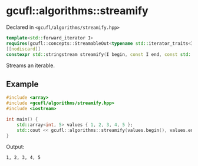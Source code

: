 # gcufl::algorithms::streamify
Declared in `<gcufl/algorithms/streamify.hpp>`
```cpp
template<std::forward_iterator I>
requires(gcufl::concepts::StreamableOut<typename std::iterator_traits<I>::value_type>)
[[nodiscard]]
constexpr std::stringstream streamify(I begin, const I end, const std::string_view delimiter = " ") noexcept;
```
Streams an iterable.
## Example
```cpp
#include <array>
#include <gcufl/algorithms/streamify.hpp>
#include <iostream>

int main() {
	std::array<int, 5> values { 1, 2, 3, 4, 5 };
	std::cout << gcufl::algorithms::streamify(values.begin(), values.end(), ", ").rdbuf() << '\n';
}
```
Output:
```
1, 2, 3, 4, 5
```
